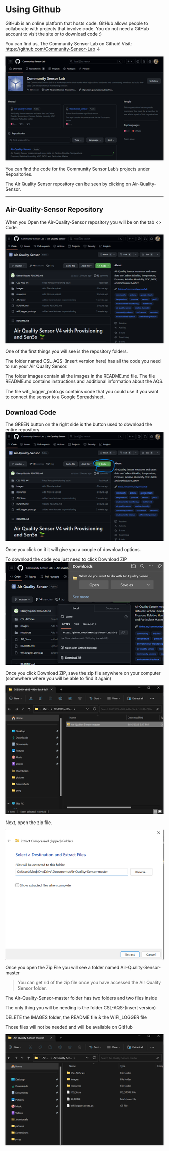 # Using Github

GitHub is an online platform that hosts code. GitHub allows people to collaborate with projects that involve code. You do not need a GitHub account to visit the site or to download code :)

You can find us, The Community Sensor Lab on Github! 
Visit: https://github.com/Community-Sensor-Lab  ↓

![Community Sensor Lab Github](pictures/CSLABRepos.png)

You can find the code for the Community Sensor Lab’s projects under Repositories.

The Air Quality Sensor repository can be seen by clicking on Air-Quality-Sensor.

***

## Air-Quality-Sensor Repository  

When you Open the Air-Quality-Sensor repository you will be on the tab <> Code.

![Coomunity Sensor Lab/ Aird Quality- sensor](pictures/CommunitySensorLabGitHub.png)

One of the first things you will see is the repository folders.

The folder named CSL-AQS-(insert version here) has all the code you need to run your Air Quality Sensor.

The folder images contain all the images in the README.md file. The file README.md contains instructions and additional information about the AQS.

The file wifi_logger_proto.gs contains code that you could use if you want to connect the sensor to a Google Spreadsheet. 

## Download Code

The GREEN button on the right side is the button used to download the entire repository
![](pictures/CommunitySensorLabGitHubGreenButton.png)
 
Once you click on it it will give you a couple of download options.

To download the code you just need to click Download ZIP
![Download zip](pictures/CommunitySensorLabGitHubZIP.png)

Once you click Download ZIP, save the zip file anywhere on your computer (somewhere where you will be able to find it again)

![Downloaded zip](pictures/Zip.png)

Next, open the zip file.

![Folder with download zip](pictures/ExtractZip.png)

Once you open the Zip File you will see a folder named Air-Quality-Sensor-master
> You can get rid of the zip file once you have accessed the Air Quality Sensor folder.

The Air-Quality-Sensor-master folder has two folders and two files inside

The only thing you will be needing is the folder CSL-AQS-(insert version)


DELETE the IMAGES folder, the README file & the WIFI_LOGGER file 

Those files will not be needed and will be available on GitHub

![unzip folder](pictures/unzip.png)

